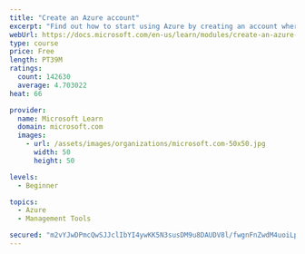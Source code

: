 ```yaml
---
title: "Create an Azure account"
excerpt: "Find out how to start using Azure by creating an account where you’ll see services and personal settings for identity, billing, and preferences."
webUrl: https://docs.microsoft.com/en-us/learn/modules/create-an-azure-account/
type: course
price: Free
length: PT39M
ratings:
  count: 142630
  average: 4.703022
heat: 66

provider:
  name: Microsoft Learn
  domain: microsoft.com
  images:
    - url: /assets/images/organizations/microsoft.com-50x50.jpg
      width: 50
      height: 50

levels:
  - Beginner

topics:
  - Azure
  - Management Tools

secured: "m2vYJwDPmcQwSJJclIbYI4ywKK5N3susDM9u8DAUDV8l/fwgnFnZwdM4uoiLpJkQS0Judtl4kjTVt1BISDRrOPZfgE1s+/TZ7ijUVSa3HayLV2SgirR0ldS1OJmbvOo46igMwnajKgql4A7m5tCsDDmMtrwab+HtNsNtIoIVl+gNCdtk5JwHhzFIBH/NJKQK+y9mUZPHwYNKlDKDrgI3mj1TL+YpNnfq+ypfOvET8p+bGBsEoXPfUUIWKLzybJMN2Thaq9aq/Ie97MRQl7QOCMcECsTFXeaSNtxvdtZKAShS947ZtYf7KHQFCrUfW5r9BXRdIGFRUSabJAaQXunR4qa9ed5PYLqRheevTthzZdU5ewFkh8SZMgoS72sbh504kVUIlXxTC+W7f61N12M7C0/sbZyQ4FI1phyH4pLluaVH/BCTxABcGyCN4dfQ+7JY;BGhLPmwYvtrrWcQ0xY8KuQ=="
---
```


